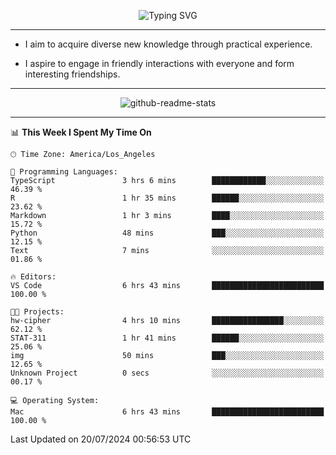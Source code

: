 <p align="center">
  <img src="https://readme-typing-svg.demolab.com?font=Fira+Code&weight=500&size=32&duration=2500&pause=1600&center=true&vCenter=true&random=false&width=1024&height=64&lines=Hi+there+%F0%9F%91%8B;I'm+delighted+you+could+make+it+here+%F0%9F%8E%89;I'm+Harry%2C+a+college+student+still+finding+my+way" alt="Typing SVG" />
</p>


---


- I aim to acquire diverse new knowledge through practical experience.

- I aspire to engage in friendly interactions with everyone and form interesting friendships.


---


<p align="center">
  <img src="https://github-readme-stats.vercel.app/api?username=Harry-Jing&show_icons=true" alt="github-readme-stats"/>
</p>


---

<!--START_SECTION:waka-->
📊 **This Week I Spent My Time On** 

```text
🕑︎ Time Zone: America/Los_Angeles

💬 Programming Languages: 
TypeScript               3 hrs 6 mins        ████████████░░░░░░░░░░░░░   46.39 % 
R                        1 hr 35 mins        ██████░░░░░░░░░░░░░░░░░░░   23.62 % 
Markdown                 1 hr 3 mins         ████░░░░░░░░░░░░░░░░░░░░░   15.72 % 
Python                   48 mins             ███░░░░░░░░░░░░░░░░░░░░░░   12.15 % 
Text                     7 mins              ░░░░░░░░░░░░░░░░░░░░░░░░░   01.86 % 

🔥 Editors: 
VS Code                  6 hrs 43 mins       █████████████████████████   100.00 % 

🐱‍💻 Projects: 
hw-cipher                4 hrs 10 mins       ████████████████░░░░░░░░░   62.12 % 
STAT-311                 1 hr 41 mins        ██████░░░░░░░░░░░░░░░░░░░   25.06 % 
img                      50 mins             ███░░░░░░░░░░░░░░░░░░░░░░   12.65 % 
Unknown Project          0 secs              ░░░░░░░░░░░░░░░░░░░░░░░░░   00.17 % 

💻 Operating System: 
Mac                      6 hrs 43 mins       █████████████████████████   100.00 % 
```


 Last Updated on 20/07/2024 00:56:53 UTC
<!--END_SECTION:waka-->
